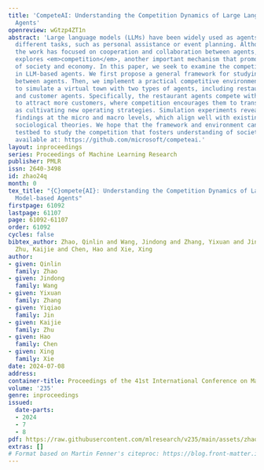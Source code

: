 ```yaml
---
title: 'CompeteAI: Understanding the Competition Dynamics of Large Language Model-based
  Agents'
openreview: wGtzp4ZT1n
abstract: 'Large language models (LLMs) have been widely used as agents to complete
  different tasks, such as personal assistance or event planning. Although most of
  the work has focused on cooperation and collaboration between agents, little work
  explores <em>competition</em>, another important mechanism that promotes the development
  of society and economy. In this paper, we seek to examine the competition dynamics
  in LLM-based agents. We first propose a general framework for studying the competition
  between agents. Then, we implement a practical competitive environment using GPT-4
  to simulate a virtual town with two types of agents, including restaurant agents
  and customer agents. Specifically, the restaurant agents compete with each other
  to attract more customers, where competition encourages them to transform, such
  as cultivating new operating strategies. Simulation experiments reveal several interesting
  findings at the micro and macro levels, which align well with existing market and
  sociological theories. We hope that the framework and environment can be a promising
  testbed to study the competition that fosters understanding of society. Code is
  available at: https://github.com/microsoft/competeai.'
layout: inproceedings
series: Proceedings of Machine Learning Research
publisher: PMLR
issn: 2640-3498
id: zhao24q
month: 0
tex_title: "{C}ompete{AI}: Understanding the Competition Dynamics of Large Language
  Model-based Agents"
firstpage: 61092
lastpage: 61107
page: 61092-61107
order: 61092
cycles: false
bibtex_author: Zhao, Qinlin and Wang, Jindong and Zhang, Yixuan and Jin, Yiqiao and
  Zhu, Kaijie and Chen, Hao and Xie, Xing
author:
- given: Qinlin
  family: Zhao
- given: Jindong
  family: Wang
- given: Yixuan
  family: Zhang
- given: Yiqiao
  family: Jin
- given: Kaijie
  family: Zhu
- given: Hao
  family: Chen
- given: Xing
  family: Xie
date: 2024-07-08
address:
container-title: Proceedings of the 41st International Conference on Machine Learning
volume: '235'
genre: inproceedings
issued:
  date-parts:
  - 2024
  - 7
  - 8
pdf: https://raw.githubusercontent.com/mlresearch/v235/main/assets/zhao24q/zhao24q.pdf
extras: []
# Format based on Martin Fenner's citeproc: https://blog.front-matter.io/posts/citeproc-yaml-for-bibliographies/
---
```

